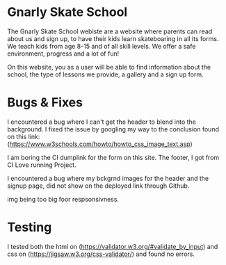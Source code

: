 # Gnarly Skate School

The Gnarly Skate School webiste are a website where parents can read about us and sign up, to have their kids learn skateboaring in all its forms. We teach kids from age 8-15 and of all skill levels. We offer a safe environment, progress and a lot of fun!

On this website, you as a user will be able to find information about the school, the type of lessons we provide, a gallery and a sign up form. 


# Bugs & Fixes

I encountered a bug where I can't get the header to blend into the background. I fixed the issue by googling my way to the conclusion found on this link: (https://www.w3schools.com/howto/howto_css_image_text.asp)

I am boring the CI dumplink for the form on this site.
The footer, I got from CI Love running Project.

I encountered a bug where my bckgrnd images for the header and the signup page, did not show on the deployed link through Github. 

img being too big foor respsonsivness.

# Testing

I tested both the html on (https://validator.w3.org/#validate_by_input) and css on (https://jigsaw.w3.org/css-validator/) and found no errors.
